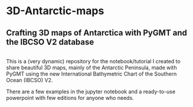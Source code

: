 # 3D-Antarctic-maps
## Crafting 3D maps of Antarctica with PyGMT and the IBCSO V2 database

<img scr="https://github.com/andrebelem/3D-Antarctic-maps/blob/main/3D-Antarctic-maps.png" width="200" />

This is a (very dynamic) repository for the notebook/tutorial I created to share beautiful 3D maps, mainly of the Antarctic Peninsula, made with PyGMT using the new International Bathymetric Chart of the Southern Ocean (IBCSO) V2.

There are a few examples in the jupyter notebook and a ready-to-use powerpoint with few editions for anyone who needs.
